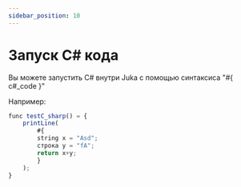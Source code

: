 ```yaml
---
sidebar_position: 10
---
```


# Запуск C# кода

Вы можете запустить C# внутри Juka с помощью синтаксиса "#{ c#_code }"

Например:
```jsx
func testC_sharp() = {
    printLine(
        #{
        string x = "Asd";
        строка y = "fA";
        return x+y;
        }
    );
}
```